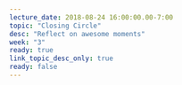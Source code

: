 ```yaml
---
lecture_date: 2018-08-24 16:00:00.00-7:00
topic: "Closing Circle"
desc: "Reflect on awesome moments"
week: "3"
ready: true
link_topic_desc_only: true
ready: false
---
```



